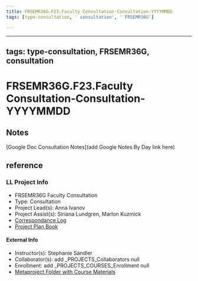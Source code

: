 ```yaml
---
title: FRSEMR36G.F23.Faculty Consultation-Consultation-YYYYMMDD
tags: [type-consultation, ' consultation', ' FRSEMR36G']

---
```


---
tags: type-consultation, FRSEMR36G, consultation
---
# FRSEMR36G.F23.Faculty Consultation-Consultation-YYYYMMDD

## Notes
[Google Doc Consultation Notes](add Google Notes By Day link here)

## reference
### LL Project Info
* FRSEMR36G Faculty Consultation
* Type: Consultation
* Project Lead(s): Anna Ivanov
* Project Assist(s): Siriana Lundgren, Marlon Kuzmick
* [Correspondance Log](https://drive.google.com/drive/folders/1cb3MRjEzpFhtzy1tZxEBIJeIW5pre_2a?usp=drive_link)
* [Project Plan Book](https://hackmd.io/@ll-23-24/Bya1lWSC2)

#### External Info
* Instructor(s): Stephanie Sandler
* Collaborator(s): add _PROJECTS_Collaborators null
* Enrollment: add _PROJECTS_COURSES_Enrollment null
* [Metaproject Folder with Course Materials](https://drive.google.com/drive/folders/1HdLlq3RlsoiHyxvkX_UqhHncKeVJ4gJF)
